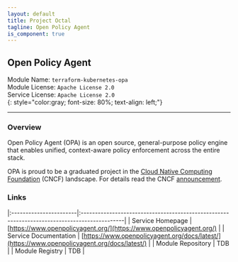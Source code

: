```yaml
---
layout: default
title: Project Octal
tagline: Open Policy Agent
is_component: true
---
```


## Open Policy Agent
Module Name: `terraform-kubernetes-opa`  
Module License: `Apache License 2.0`  
Service License: `Apache License 2.0`  
{: style="color:gray; font-size: 80%; text-align: left;"}

---

### Overview

Open Policy Agent (OPA) is an open source, general-purpose policy engine that enables unified, context-aware policy enforcement across the entire stack.

OPA is proud to be a graduated project in the [Cloud Native Computing Foundation](https://cncf.io) (CNCF) landscape. For details read the CNCF [announcement](https://www.cncf.io/announcements/2021/02/04/cloud-native-computing-foundation-announces-open-policy-agent-graduation/).

### Links

|:-----------------------|:---------------------------------------------------------------------------------------------|
| Service Homepage       | [https://www.openpolicyagent.org/](https://www.openpolicyagent.org/)                         |
| Service Documentation  | [https://www.openpolicyagent.org/docs/latest/](https://www.openpolicyagent.org/docs/latest/) |
| Module Repository      | TDB                                                                                          |
| Module Registry        | TDB                                                                                          |